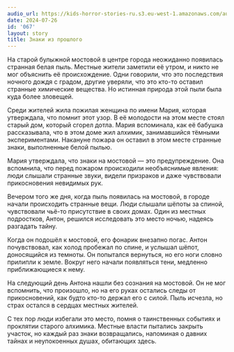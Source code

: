 ```yaml
---
audio_url: https://kids-horror-stories-ru.s3.eu-west-1.amazonaws.com/audio/067-signs-from-the-past.mp3
date: 2024-07-26
id: '067'
layout: story
title: Знаки из прошлого
---
```


На старой булыжной мостовой в центре города неожиданно появилась странная белая пыль. Местные жители заметили её утром, и никто не мог объяснить её происхождение. Одни говорили, что это последствия ночного дождя с градом, другие уверяли, что это кто-то оставил странные химические вещества. Но истинная природа этой пыли была куда более зловещей.

Среди жителей жила пожилая женщина по имени Мария, которая утверждала, что помнит этот узор. В её молодости на этом месте стоял старый дом, который сгорел дотла. Мария вспоминала, как её бабушка рассказывала, что в этом доме жил алхимик, занимавшийся тёмными экспериментами. Накануне пожара он оставил в этом месте странные знаки, выполненные белой пылью.

Мария утверждала, что знаки на мостовой — это предупреждение. Она вспомнила, что перед пожаром происходили необъяснимые явления: люди слышали странные звуки, видели призраков и даже чувствовали прикосновения невидимых рук.

Вечером того же дня, когда пыль появилась на мостовой, в городе начали происходить странные вещи. Люди слышали шёпоты за спиной, чувствовали чьё-то присутствие в своих домах. Один из местных подростков, Антон, решился исследовать это место ночью, надеясь разгадать тайну.

Когда он подошёл к мостовой, его фонарик внезапно погас. Антон почувствовал, как холод пробежал по спине, и услышал шёпот, доносящийся из темноты. Он попытался вернуться, но его ноги словно прилипли к земле. Вокруг него начали появляться тени, медленно приближающиеся к нему.

На следующий день Антона нашли без сознания на мостовой. Он не мог вспомнить, что произошло, но на его руках остались следы от прикосновений, как будто кто-то держал его с силой. Пыль исчезла, но страх остался в сердцах местных жителей.

С тех пор люди избегали это место, помня о таинственных событиях и проклятии старого алхимика. Местные власти пытались закрыть участок, но каждый раз знаки возвращались, напоминая о давних тайнах и неупокоенных душах, обитающих здесь.